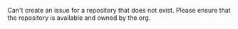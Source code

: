 Can't create an issue for a repository that does not exist. Please ensure that the repository is available and owned by the org.

